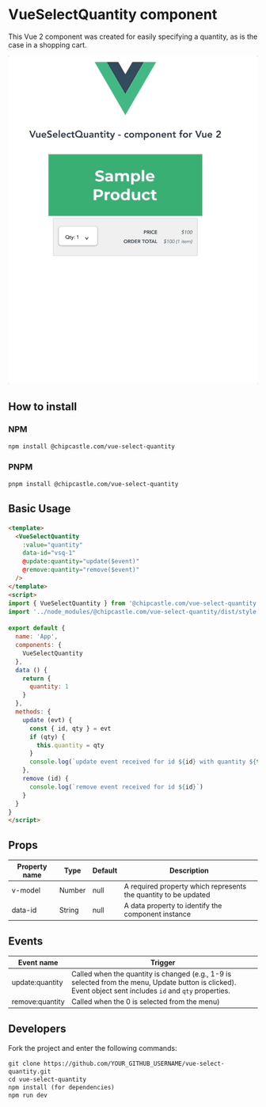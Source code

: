 # VueSelectQuantity component

This Vue 2 component was created for easily specifying a quantity, as is the case in a shopping cart.

![VueSelectQuantity Demo](https://github.com/chip/vue-select-quantity/blob/master/Demo.gif)

## How to install


### NPM
```bash
npm install @chipcastle.com/vue-select-quantity
```

### PNPM
```bash
pnpm install @chipcastle.com/vue-select-quantity
```

## Basic Usage

```html
<template>
  <VueSelectQuantity
    :value="quantity"
    data-id="vsq-1"
    @update:quantity="update($event)"
    @remove:quantity="remove($event)"
  />
</template>
<script>
import { VueSelectQuantity } from '@chipcastle.com/vue-select-quantity'
import '../node_modules/@chipcastle.com/vue-select-quantity/dist/style.css'

export default {
  name: 'App',
  components: {
    VueSelectQuantity
  },
  data () {
    return {
      quantity: 1
    }
  },
  methods: {
    update (evt) {
      const { id, qty } = evt
      if (qty) {
        this.quantity = qty
      }
      console.log(`update event received for id ${id} with quantity ${this.quantity}`)
    },
    remove (id) {
      console.log(`remove event received for id ${id}`)
    }
  }
}
</script>
```

## Props

| Property name | Type | Default | Description |
| ------------- | ---- | ------- | ----------- |
| v-model | Number | null | A required property which represents the quantity to be updated |
| data-id | String | null | A data property to identify the component instance |

## Events

| Event name | Trigger |
| ------------- | ---- |
| update:quantity | Called when the quantity is changed (e.g., 1-9 is selected from the menu, Update button is clicked). Event object sent includes `id` and `qty` properties.|
| remove:quantity | Called when the 0 is selected from the menu) |

## Developers

Fork the project and enter the following commands:

    git clone https://github.com/YOUR_GITHUB_USERNAME/vue-select-quantity.git
    cd vue-select-quantity
    npm install (for dependencies)
    npm run dev
